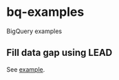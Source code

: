 # bq-examples
BigQuery examples

## Fill data gap using LEAD
See [example](fill_data_gap_using_lead/example.sql). 